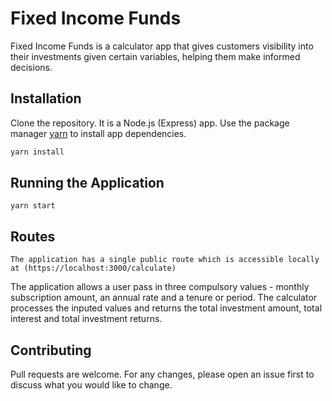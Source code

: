# Fixed Income Funds

Fixed Income Funds is a calculator app that gives customers visibility into their investments given certain variables, helping them make informed decisions.

## Installation

Clone the repository.
It is a Node.js (Express) app.
Use the package manager [yarn](https://yarnpkg.com) to install app dependencies.

```bash
yarn install
```

## Running the Application

```
yarn start
```

## Routes

```
The application has a single public route which is accessible locally at (https://localhost:3000/calculate)
```

The application allows a user pass in three compulsory values - monthly subscription amount, an annual rate and a tenure or period.
The calculator processes the inputed values and returns the total investment amount, total interest and total investment returns.

## Contributing
Pull requests are welcome. For any changes, please open an issue first to discuss what you would like to change.
